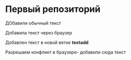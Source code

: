 # Первый репозиторий 

ДОбавили обычный текст 

Добавила текст через браузер

Добавлен текст в новой ветке **textadd**

Разрешаем конфликт в браузере- добавили сюда текст


